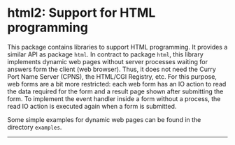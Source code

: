 html2: Support for HTML programming
===================================

This package contains libraries to support HTML programming.
It provides a similar API as package `html`.
In contract to package `html`, this library implements
dynamic web pages without server processes waiting for answers
form the client (web browser). Thus, it does not need
the Curry Port Name Server (CPNS), the HTML/CGI Registry, etc.
For this purpose, web forms are a bit more restricted:
each web form has an IO action to read the data required for
the form and a result page shown after submitting the form.
To implement the event handler inside a form without a process,
the read IO action is executed again when a form is submitted.

Some simple examples for dynamic web pages can be found in the
directory `examples`.

--------------------------------------------------------------------------
